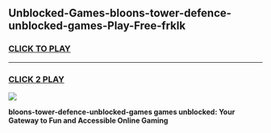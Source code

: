 
## Unblocked-Games-bloons-tower-defence-unblocked-games-Play-Free-frklk
<h3>
<a href="https://premium76.site?title=bloons-tower-defence-unblocked-games&ref=23A">CLICK TO PLAY</a></h3>
<hr>

<h3>
<a href="https://premium76.site?title=bloons-tower-defence-unblocked-games&ref=23A">CLICK 2 PLAY</a>
  
</h3>

<a href="https://premium76.site?title=bloons-tower-defence-unblocked-games&ref=23A"><img src="https://clearcache.store/games.png"></a>


**bloons-tower-defence-unblocked-games games unblocked: Your Gateway to Fun and Accessible Online Gaming**
